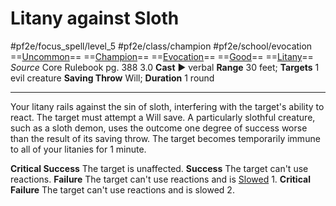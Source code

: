 # Litany against Sloth
#pf2e/focus_spell/level_5 #pf2e/class/champion #pf2e/school/evocation 
==[Uncommon](Uncommon.md)== ==[Champion](Champion.md)== ==[Evocation](Evocation.md)== ==[Good](Good.md)== ==[Litany](Litany.md)==
*Source* Core Rulebook pg. 388 3.0
**Cast** ► verbal
**Range** 30 feet; **Targets** 1 evil creature
**Saving Throw** Will; **Duration** 1 round

---
Your litany rails against the sin of sloth, interfering with the target's ability to react. The target must attempt a Will save. A particularly slothful creature, such as a sloth demon, uses the outcome one degree of success worse than the result of its saving throw. The target becomes temporarily immune to all of your litanies for 1 minute.

**Critical Success** The target is unaffected.
**Success** The target can't use reactions.
**Failure** The target can't use reactions and is [Slowed](Slowed.md) 1.
**Critical Failure** The target can't use reactions and is slowed 2.